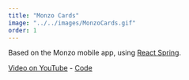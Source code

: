 ```yaml
---
title: "Monzo Cards"
image: "../../images/MonzoCards.gif"
order: 1
---
```


Based on the Monzo mobile app, using [React Spring](http://www.react-spring.io/).

[Video on YouTube](https://www.youtube.com/watch?v=10kPC6Xdfhc) - [Code](https://github.com/lexanth/react-web-monzo-cards)
